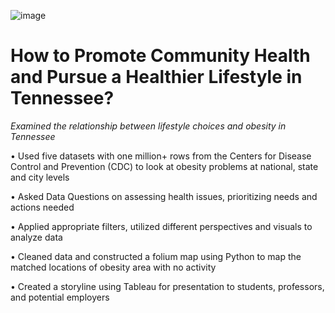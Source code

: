 ![image](https://www.tri-counties.org/wp-content/uploads/2018/01/Template-Portrait-to-landscape_CDC.jpg)
# How to Promote Community Health and Pursue a Healthier Lifestyle in Tennessee? 
*Examined the relationship between lifestyle choices and obesity in Tennessee*

•	Used five datasets with one million+ rows from the Centers for Disease Control and Prevention (CDC) to look at obesity problems at national, state and city levels 

•	Asked Data Questions on assessing health issues, prioritizing needs and actions needed

•	Applied appropriate filters, utilized different perspectives and visuals to analyze data

•	Cleaned data and constructed a folium map using Python to map the matched locations of obesity area with no activity

•	Created a storyline using Tableau for presentation to students, professors, and potential employers
